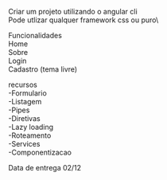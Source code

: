 Criar um projeto utilizando o angular cli\
Pode utlizar qualquer framework css ou puro\

Funcionalidades\
Home\
Sobre\
Login\
Cadastro (tema livre)

recursos\
-Formulario\
-Listagem\
-Pipes\
-Diretivas\
-Lazy loading\
-Roteamento\
-Services\
-Componentizacao

Data de entrega 02/12

